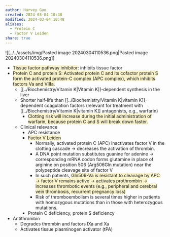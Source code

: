 ```yaml
---
author: Harvey Guo
created: 2024-03-04 10:48
modified: 2024-03-04 10:48
aliases:
  - Protein C
  - Factor V Leiden
share: true
---
```

![[../../assets/img/Pasted image 20240304110536.png|Pasted image 20240304110536.png]]
- <span style="background:rgba(240, 200, 0, 0.2)">Tissue factor pathway inhibitor</span>: inhibits tissue factor
- <span style="background:rgba(240, 200, 0, 0.2)">Protein C and protein S: Activated protein C and its cofactor protein S form the activated protein-C complex (APC complex), which inhibits factors Va and VIIIa.</span>
	- [[../Biochemistry/Vitamin K|Vitamin K]]-dependent synthesis in the liver
	- Shorter half-life than [[../Biochemistry/Vitamin K|vitamin K]]-dependent coagulation factors (relevant for treatment with [[../Biochemistry/Vitamin K|vitamin K]] antagonists, e.g., warfarin)
		- <span style="background:rgba(240, 200, 0, 0.2)">Clotting risk will increase during the initial administration of warfarin, because protein C and S will break down faster.</span>
	- Clinical relevance
		- APC resistance
		- <span style="background:rgba(240, 200, 0, 0.2)">Factor V Leiden</span>
			- Normally, activated protein C (APC) inactivates factor V in the clotting cascade → decreases the activation of thrombin.
			- A DNA point mutation substitutes guanine for adenine → corresponding mRNA codon forms glutamine in place of arginine on position 506 (Arg506Gln mutation) near the polypeptide cleavage site of factor V
			- In such patients, <span style="background:rgba(240, 200, 0, 0.2)">Gln506-Va is resistant to cleavage by APC → factor V remains active → activates prothrombin → increases thrombotic events (e.g., peripheral and cerebral vein thrombosis, recurrent pregnancy loss)</span>
			- Risk of thromboembolism is several times higher in patients with homozygous mutations than in those with heterozygous mutations.
		- Protein C deficiency, protein S deficiency
- Antithrombin
	- Degrades thrombin and factors IXa and Xa
	- Activates tissue plasminogen activator (tPA)
